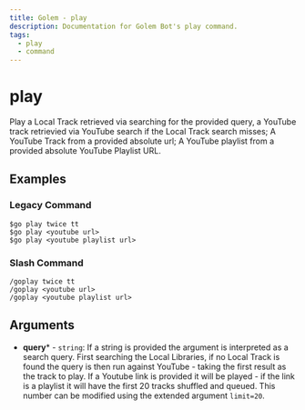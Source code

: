 ```yaml
---
title: Golem - play
description: Documentation for Golem Bot's play command.
tags:
  - play
  - command
---
```


# play <badge text="Music*" type="music-badge optional-mod-badge tooltip-root"/> <badge text="Youtube*" type="youtube-badge optional-mod-badge tooltip-root"/>

Play a Local Track retrieved via searching for the provided query, a YouTube track retrievied via YouTube search if the Local Track search misses; A YouTube Track from a provided absolute url; A YouTube playlist from a provided absolute YouTube Playlist URL.

## Examples

### Legacy Command

```
$go play twice tt
$go play <youtube url>
$go play <youtube playlist url>
```

### Slash Command

```
/goplay twice tt
/goplay <youtube url>
/goplay <youtube playlist url>
```

## Arguments
- **query*** - `string`: If a string is provided the argument is interpreted as a search query. First searching the Local Libraries, if no Local Track is found the query is then run against YouTube - taking the first result as the track to play. If a Youtube link is provided it will be played - if the link is a playlist it will have the first 20 tracks shuffled and queued. This number can be modified using the extended argument `limit=20`.


